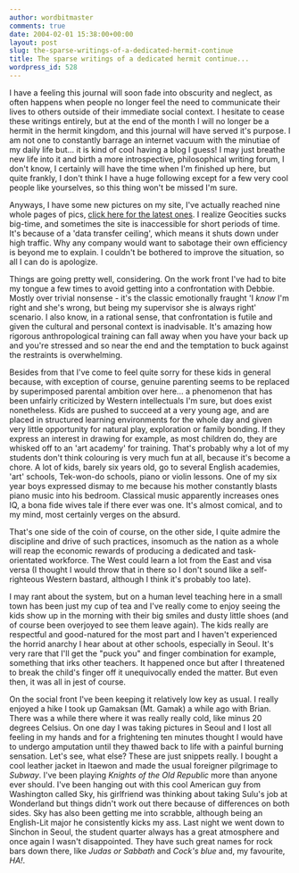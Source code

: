 ```yaml
---
author: wordbitmaster
comments: true
date: 2004-02-01 15:38:00+00:00
layout: post
slug: the-sparse-writings-of-a-dedicated-hermit-continue
title: The sparse writings of a dedicated hermit continue...
wordpress_id: 528
---
```


I have a feeling this journal will soon fade into obscurity and neglect, as often happens when people no longer feel the need to communicate their lives to others outside of their immediate social context. I hesitate to cease these writings entirely, but at the end of the month I will no longer be a hermit in the hermit kingdom, and this journal will have served it's purpose. I am not one to constantly barrage an internet vacuum with the minutiae of my daily life but... it is kind of cool having a blog I guess! I may just breathe new life into it and birth a more introspective, philosophical writing forum, I don't know, I certainly will have the time when I'm finished up here, but quite frankly, I don't think I have a huge following except for a few very cool people like yourselves, so this thing won't be missed I'm sure. 

Anyways, I have some new pictures on my site, I've actually reached nine whole pages of pics, [click here for the latest ones](http://www.geocities.com/antoinehenrigiraud/photo9.html). 
I realize Geocities sucks big-time, and sometimes the site is inaccessible for short periods of time. It's because of a 'data transfer ceiling', which means it shuts down under high traffic. Why any company would want to sabotage their own efficiency is beyond me to explain. I couldn't be bothered to improve the situation, so all I can do is apologize.

Things are going pretty well, considering. On the work front I've had to bite my tongue a few times to avoid getting into a confrontation with Debbie. Mostly over trivial nonsense - it's the classic emotionally fraught 'I _know_ I'm right and she's wrong, but being my supervisor she is always right' scenario. I also know, in a rational sense, that confrontation is futile and given the cultural and personal context is inadvisable. It's amazing how rigorous anthropological training can fall away when you have your back up and you're stressed and so near the end and the temptation to buck against the restraints is overwhelming. 

Besides from that I've come to feel quite sorry for these kids in general because, with exception of course, genuine parenting seems to be replaced by superimposed parental ambition over here... a phenomenon that has been unfairly criticized by Western intellectuals I'm sure, but does exist nonetheless. Kids are pushed to succeed at a very young age, and are placed in structured learning environments for the whole day and given very little opportunity for natural play, exploration or family bonding. If they express an interest in drawing for example, as most children do, they are whisked off to an 'art academy' for training. That's probably why a lot of my students don't think colouring is very much fun at all, because it's become a chore. A lot of kids, barely six years old, go to several English academies, 'art' schools, Tek-won-do schools, piano or violin lessons. One of my six year boys expressed dismay to me because his mother constantly blasts piano music into his bedroom. Classical music apparently increases ones IQ, a bona fide wives tale if there ever was one. It's almost comical, and to my mind, most certainly verges on the absurd. 

That's one side of the coin of course, on the other side, I quite admire the discipline and drive of such practices, insomuch as the nation as a whole will reap the economic rewards of producing a dedicated and task-orientated workforce. The West could learn a lot from the East and visa versa (I thought I would throw that in there so I don't sound like a self-righteous Western bastard, although I think it's probably too late). 

I may rant about the system, but on a human level teaching here in a small town has been just my cup of tea and I've really come to enjoy seeing the kids show up in the morning with their big smiles and dusty little shoes (and of course been overjoyed to see them leave again). The kids really are respectful and good-natured for the most part and I haven't experienced the horrid anarchy I hear about at other schools, especially in Seoul. It's very rare that I'll get the "puck you" and finger combination for example, something that irks other teachers. It happened once but after I threatened to break the child's finger off it unequivocally ended the matter. But even then, it was all in jest of course.  

On the social front I've been keeping it relatively low key as usual. I really enjoyed a hike I took up Gamaksan (Mt. Gamak) a while ago with Brian. There was a while there where it was really really cold, like minus 20 degrees Celsius. On one day I was taking pictures in Seoul and I lost all feeling in my hands and for a frightening ten minutes thought I would have to undergo amputation until they thawed back to life with a painful burning sensation. Let's see, what else? These are just snippets really. I bought a cool leather jacket in Itaewon and made the usual foreigner pilgrimage to _Subway_. I've been playing _Knights of the Old Republic_ more than anyone ever should. I've been hanging out with this cool American guy from Washington called Sky, his girlfriend was thinking about taking Sulu's job at Wonderland but things didn't work out there because of differences on both sides. Sky has also been getting me into scrabble, although being an English-Lit major he consistently kicks my ass. Last night we went down to Sinchon in Seoul, the student quarter always has a great atmosphere and once again I wasn't disappointed. They have such great names for rock bars down there, like _Judas or Sabbath_ and _Cock's blue_ and, my favourite, _HA!_.
